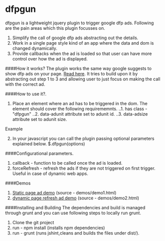 dfpgun
====

dfpgun is a lightweight jquery plugin to trigger google dfp ads. 
Following are the pain areas which this plugin focusses on.

1. Simplify the call of google dfp ads abstracting out the details.
2. Work in a single page style kind of an app where the data and dom is changed dynamically.
3. Provide callbacks when the ad is loaded so that user can have more control over how the ad is displayed.

####How it works?
The plugin works the same way google suggests to show dfp ads on your page. [Read here](https://support.google.com/dfp_premium/answer/3046423?hl=en). It tries to build upon it by abstracting out step 1 to 3 and allowing user to just focus on making the call with the correct ad.


####How to use it?.

1. Place an element where an ad has to be triggered in the dom. The element should cover the following requirememnts.
..1. has class - "dfpgun"
..2. data-adunit attribute set to adunit id. 
..3. data-adsize attribute set to adunit size.

Example
    <div class="dfpgun" data-adunit="/1231/samplead" data-adsize="300x250"></div>

2. In your javascript you can call the plugin passing optional parameters explained below.
    $.dfpgun(options)


####Configurational parameters.
1. callback - function to be called once the ad is loaded.
2. forceRefresh - refresh the ads if they are not triggered on first trigger. Useful in case of dynamic web apps. 


####Demos
1. [Static page ad demo](http://agaase.github.io/webpages/dfpgundemo/demos/demo1.html) (source - demos/demo1.html)
1. [dynamic page refresh ad demo](http://agaase.github.io/webpages/dfpgundemo/demos/demo2.html) (source - demos/demo2.html)


####Installing and Building
 The dependencies and build is managed through grunt and you can use following steps to locally run grunt.
 
1. Clone the git project
2. run - npm install (installs npm dependencies)
3. run - grunt (runs jshint,cleans and builds the files under dist/).
